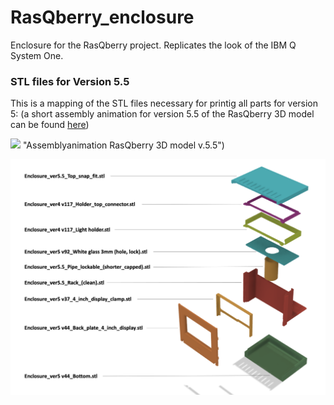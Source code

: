# RasQberry_enclosure
Enclosure for the RasQberry project. Replicates the look of the IBM Q System One.

### STL files for Version 5.5
This is a mapping of the STL files necessary for printig all parts for version 5: (a short assembly animation for version 5.5 of the RasQberry 3D model can be found [here](https://www.youtube.com/watch?v=LZZDI9oBFN8)) 

[![](http://img.youtube.com/vi/LZZDI9oBFN8/0.jpg)](https://www.youtube.com/watch?v=LZZDI9oBFN8) "Assemblyanimation RasQberry 3D model v.5.5")




![](images/STL_Filemapping_on_sheme_v5.5.png)









